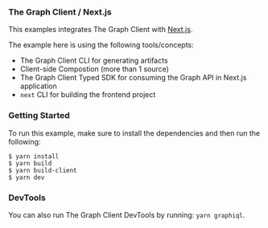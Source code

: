 ### The Graph Client / Next.js

This examples integrates The Graph Client with [Next.js](https://nextjs.org/).

The example here is using the following tools/concepts:

- The Graph Client CLI for generating artifacts
- Client-side Compostion (more than 1 source)
- The Graph Client Typed SDK for consuming the Graph API in Next.js application
- `next` CLI for building the frontend project

### Getting Started

To run this example, make sure to install the dependencies and then run the following:

```
$ yarn install
$ yarn build
$ yarn build-client
$ yarn dev
```

### DevTools

You can also run The Graph Client DevTools by running: `yarn graphiql`.
